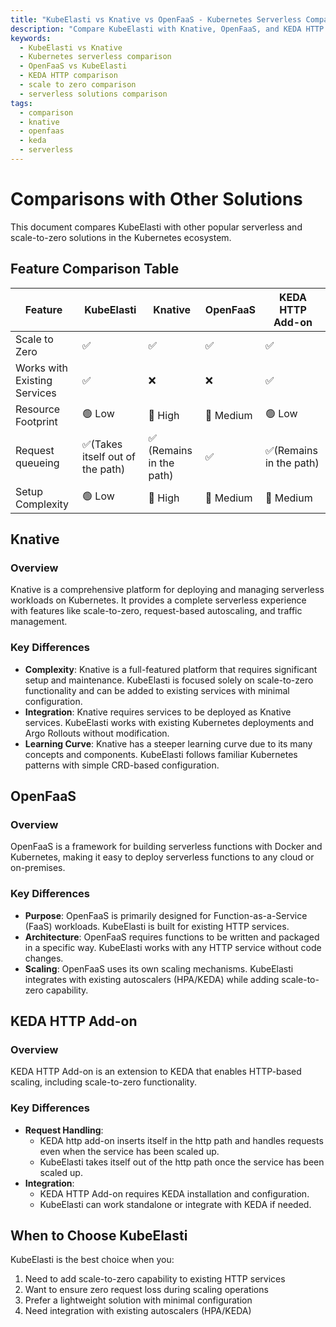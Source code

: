 ```yaml
---
title: "KubeElasti vs Knative vs OpenFaaS - Kubernetes Serverless Comparison"
description: "Compare KubeElasti with Knative, OpenFaaS, and KEDA HTTP Add-on. Feature comparison table for Kubernetes serverless and scale-to-zero solutions."
keywords:
  - KubeElasti vs Knative
  - Kubernetes serverless comparison
  - OpenFaaS vs KubeElasti
  - KEDA HTTP comparison
  - scale to zero comparison
  - serverless solutions comparison
tags:
  - comparison
  - knative
  - openfaas
  - keda
  - serverless
---
```


# Comparisons with Other Solutions

This document compares KubeElasti with other popular serverless and scale-to-zero solutions in the Kubernetes ecosystem.


## **Feature Comparison Table**

| Feature | KubeElasti | Knative | OpenFaaS | KEDA HTTP Add-on |
|---------|---------|----------|-----------|------------------|
| Scale to Zero | ✅ | ✅ | ✅ | ✅ |
| Works with Existing Services | ✅ | ❌ | ❌ | ✅ |
| Resource Footprint | 🟢 Low  | 🔺 High  | 🔹 Medium  | 🟢 Low |
| Request queueing | ✅(Takes itself out of the path) | ✅ (Remains in the path) | ✅ | ✅(Remains in the path) |
| Setup Complexity | 🟢 Low  | 🔺 High  | 🔹 Medium  | 🔹 Medium |


## **Knative**

### Overview
Knative is a comprehensive platform for deploying and managing serverless workloads on Kubernetes. It provides a complete serverless experience with features like scale-to-zero, request-based autoscaling, and traffic management.

### Key Differences
- **Complexity**: Knative is a full-featured platform that requires significant setup and maintenance. KubeElasti is focused solely on scale-to-zero functionality and can be added to existing services with minimal configuration.
- **Integration**: Knative requires services to be deployed as Knative services. KubeElasti works with existing Kubernetes deployments and Argo Rollouts without modification.
- **Learning Curve**: Knative has a steeper learning curve due to its many concepts and components. KubeElasti follows familiar Kubernetes patterns with simple CRD-based configuration.

## **OpenFaaS**

### Overview
OpenFaaS is a framework for building serverless functions with Docker and Kubernetes, making it easy to deploy serverless functions to any cloud or on-premises.

### Key Differences
- **Purpose**: OpenFaaS is primarily designed for Function-as-a-Service (FaaS) workloads. KubeElasti is built for existing HTTP services.
- **Architecture**: OpenFaaS requires functions to be written and packaged in a specific way. KubeElasti works with any HTTP service without code changes.
- **Scaling**: OpenFaaS uses its own scaling mechanisms. KubeElasti integrates with existing autoscalers (HPA/KEDA) while adding scale-to-zero capability.

## **KEDA HTTP Add-on**

### Overview
KEDA HTTP Add-on is an extension to KEDA that enables HTTP-based scaling, including scale-to-zero functionality.

### Key Differences
- **Request Handling**: 
    - KEDA http add-on inserts itself in the http path and handles requests even when the service has been scaled up.
    - KubeElasti takes itself out of the http path once the service has been scaled up.
- **Integration**:
    - KEDA HTTP Add-on requires KEDA installation and configuration.
    - KubeElasti can work standalone or integrate with KEDA if needed.

## **When to Choose KubeElasti**

KubeElasti is the best choice when you:

1. Need to add scale-to-zero capability to existing HTTP services
2. Want to ensure zero request loss during scaling operations
3. Prefer a lightweight solution with minimal configuration
4. Need integration with existing autoscalers (HPA/KEDA)